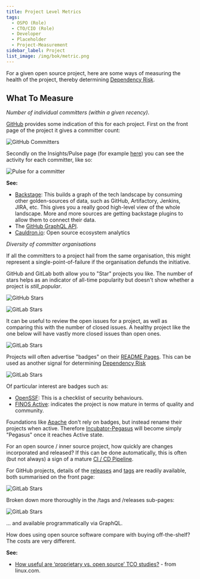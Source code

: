 ```yaml
---
title: Project Level Metrics
tags: 
  - OSPO (Role)
  - CTO/CIO (Role)
  - Developer
  - Placeholder
  - Project-Measurement
sidebar_label: Project
list_image: /img/bok/metric.png
---
```


For a given open source project, here are some ways of measuring the health of the project, thereby determining [Dependency Risk](../Risks/Dependency-Risk).

## What To Measure

<BoxOut title="Committer Strength" image="/img/bok/metric.png">

_Number of individual committers (within a given recency)_. 

[GitHub](https://github.com) provides some indication of this for each project.  First on the front page of the project it gives a committer count:

![GitHub Committers](/img/bok/metrics/committer-strength-1.png)

Secondly on the Insights/Pulse page (for example [here](https://github.com/finos/spring-bot/graphs/contributors)) you can see the activity for each committer, like so:

![Pulse for a committer](/img/bok/metrics/committer-strength-2.png)

**See:**

 - [Backstage](https://backstage.io): This builds a graph of the tech landscape by consuming other golden-sources of data, such as GitHub, Artifactory, Jenkins, JIRA, etc.   This gives you a really good high-level view of the whole landscape.   More and more sources are getting backstage plugins to allow them to connect their data.  
 - The [GitHub GraphQL API](https://docs.github.com/en/graphql).   
 - [Cauldron.io](https://cauldron.io): Open source ecosystem analytics

</BoxOut>

<BoxOut title="Committer Diversity" image="/img/bok/metric.png">

_Diversity of committer organisations_

If all the committers to a project hail from the same organisation, this might represent a single-point-of-failure if the organisation defunds the initiative.

</BoxOut>

<BoxOut title="Stars" image="/img/bok/metric.png">

GitHub and GitLab both allow you to "Star" projects you like.  The number of stars helps as an indicator of all-time popularity but doesn't show whether a project is _still_popular_.

![GitHub Stars](/img/bok/metrics/stars-1.png)

![GitLab Stars](/img/bok/metrics/stars-2.png)

</BoxOut>

<BoxOut title="Issues" image="/img/bok/metric.png">

It can be useful to review the open issues for a project, as well as comparing this with the number of closed issues.  A healthy project like the one below will have vastly more closed issues than open ones.

![GitLab Stars](/img/bok/metrics/issues.png)

</BoxOut>

<BoxOut title="Badges" image="/img/bok/metric.png">

Projects will often advertise "badges" on their [README Pages](https://github.com/finos/spring-bot).  This can be used as another signal for determining [Dependency Risk](../Risks/Dependency-Risk)


![GitLab Stars](/img/bok/metrics/badges.png)

Of particular interest are badges such as:

 - [OpenSSF](https://github.com/ossf/scorecard): This is a checklist of security behaviours.
 - [FINOS Active](https://community.finos.org/docs/governance/software-projects/stages/active/): indicates the project is now mature in terms of quality and community.
 
Foundations like [Apache](https://github.com/apache) don't rely on badges, but instead rename their projects when active.   Therefore [Incubator-Pegasus](https://github.com/apache/incubator-pegasus) will become simply "Pegasus" once it reaches Active state.

</BoxOut>

<BoxOut title="Release Cadence" image="/img/bok/metric.png">

For an open source / inner source project, how quickly are changes incorporated and released?  If this can be done automatically, this is often (but not always) a sign of a mature [CI / CD Pipeline](https://en.wikipedia.org/wiki/CI/CD).  

For GitHub projects, details of the [releases](https://github.com/apache/echarts/releases) and [tags](https://github.com/apache/echarts/tags) are readily available, both summarised on the front page:

![GitLab Stars](/img/bok/metrics/releases-1.png)

Broken down more thoroughly in the /tags and /releases sub-pages:

![GitLab Stars](/img/bok/metrics/releases-2.png)

... and available programmatically via GraphQL.

</BoxOut>


<BoxOut title="Total Cost of Ownership (TCO)" image="/img/bok/metric.png">

How does using open source software compare with buying off-the-shelf?  The costs are very different.

**See:**
 
  - [How useful are ‘proprietary vs. open source’ TCO studies?](https://www.linux.com/news/how-useful-are-proprietary-vs-open-source-tco-studies/) - from linux.com.

</BoxOut>
